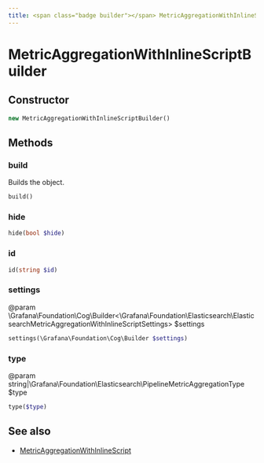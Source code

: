 ```yaml
---
title: <span class="badge builder"></span> MetricAggregationWithInlineScriptBuilder
---
```

# <span class="badge builder"></span> MetricAggregationWithInlineScriptBuilder

## Constructor

```php
new MetricAggregationWithInlineScriptBuilder()
```
## Methods

### <span class="badge object-method"></span> build

Builds the object.

```php
build()
```

### <span class="badge object-method"></span> hide

```php
hide(bool $hide)
```

### <span class="badge object-method"></span> id

```php
id(string $id)
```

### <span class="badge object-method"></span> settings

@param \Grafana\Foundation\Cog\Builder<\Grafana\Foundation\Elasticsearch\ElasticsearchMetricAggregationWithInlineScriptSettings> $settings

```php
settings(\Grafana\Foundation\Cog\Builder $settings)
```

### <span class="badge object-method"></span> type

@param string|\Grafana\Foundation\Elasticsearch\PipelineMetricAggregationType $type

```php
type($type)
```

## See also

 * <span class="badge object-type-class"></span> [MetricAggregationWithInlineScript](./object-MetricAggregationWithInlineScript.md)
